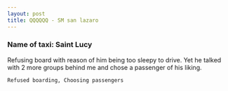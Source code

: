 ```yaml
---
layout: post
title: QQQQQQ - SM san lazaro
---
```


### Name of taxi: Saint Lucy

Refusing board with reason of him being too sleepy to drive. Yet he talked with 2 more groups behind me and chose a passenger of his liking. 

```Refused boarding, Choosing passengers```
